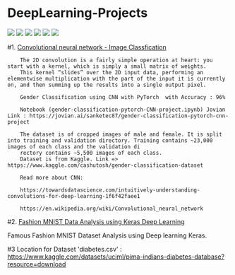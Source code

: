 # DeepLearning-Projects

![](https://img.shields.io/github/languages/top/sanketpatel91/DeepLearning-Projects?style=for-the-badge)
![](https://img.shields.io/github/languages/count/sanketpatel91/DeepLearning-Projects?label=Languages%20Used&style=for-the-badge)
![](https://img.shields.io/github/directory-file-count/sanketpatel91/DeepLearning-Projects?label=Projects&style=for-the-badge&type=dir)
![](https://img.shields.io/github/repo-size/sanketpatel91/DeepLearning-Projects?label=Total%20Size&style=for-the-badge)
![](https://img.shields.io/github/commit-activity/m/sanketpatel91/DeepLearning-Projects?style=for-the-badge)
![](https://img.shields.io/github/last-commit/sanketpatel91/DeepLearning-Projects?style=for-the-badge)

#1. [Convolutional neural network - Image Classfication](https://github.com/sanketpatel91/DeepLearning-Projects/tree/main/Gender-Classification-Pytorch-Deep-Learning-CNN)

        The 2D convolution is a fairly simple operation at heart: you start with a kernel, which is simply a small matrix of weights.
        This kernel “slides” over the 2D input data, performing an elementwise multiplication with the part of the input it is currently on, and then summing up the results into a single output pixel.

        Gender Classification using CNN with PyTorch  with Accuracy : 96%

        Notebook (gender-classification-pytorch-CNN-project.ipynb) Jovian Link : https://jovian.ai/sanketec87/gender-classification-pytorch-cnn-project

        The dataset is of cropped images of male and female. It is split into training and validation directory. Training contains ~23,000 images of each class and the validation di
        rectory contains ~5,500 images of each class.
        Dataset is from Kaggle. Link => https://www.kaggle.com/cashutosh/gender-classification-dataset

        Read more about CNN:

        https://towardsdatascience.com/intuitively-understanding-convolutions-for-deep-learning-1f6f42faee1

        https://en.wikipedia.org/wiki/Convolutional_neural_network


#2. [Fashion MNIST Data Analysis using Keras Deep Learning](https://github.com/sanketpatel91/DeepLearning-Projects/tree/main/FASHION-MNIST-Keras-Deep-Learning)

Famous Fashion MNIST Dataset Analysis using Deep learning Keras.

#3 []()
Location for Dataset 'diabetes.csv' : https://www.kaggle.com/datasets/uciml/pima-indians-diabetes-database?resource=download
